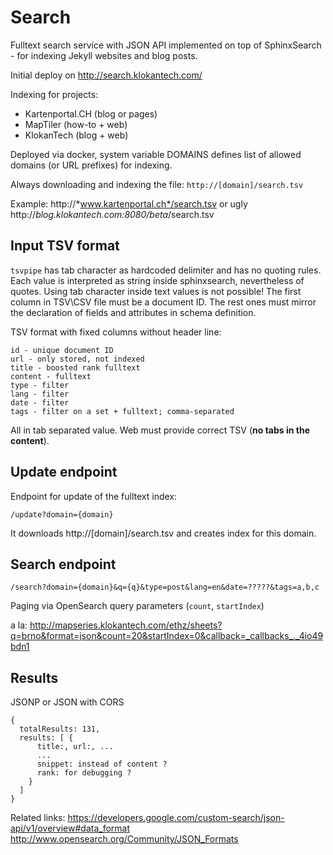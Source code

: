 # Search

Fulltext search service with JSON API implemented on top of SphinxSearch - for indexing Jekyll websites and blog posts.

Initial deploy on http://search.klokantech.com/

Indexing for projects: 
- Kartenportal.CH (blog or pages)
- MapTiler (how-to + web)
- KlokanTech (blog + web) 

Deployed via docker, system variable DOMAINS defines list of allowed domains (or URL prefixes) for indexing.

Always downloading and indexing the file:
`http://[domain]/search.tsv`


Example: http://*www.kartenportal.ch*/search.tsv or ugly http://*blog.klokantech.com:8080/beta*/search.tsv


## Input TSV format

`tsvpipe` has tab character as hardcoded delimiter and has no quoting rules.
Each value is interpreted as string inside sphinxsearch, nevertheless of quotes. Using tab character inside text values is not possible!
The first column in TSV\CSV file must be a document ID. The rest ones must mirror the declaration of fields and attributes in schema definition.

TSV format with fixed columns without header line:

```
id - unique document ID
url - only stored, not indexed
title - boosted rank fulltext
content - fulltext
type - filter
lang - filter
date - filter
tags - filter on a set + fulltext; comma-separated
```

All in tab separated value. Web must provide correct TSV (**no tabs in the content**).

## Update endpoint

Endpoint for update of the fulltext index:

```
/update?domain={domain}
```

It downloads http://[domain]/search.tsv and creates index for this domain.

## Search endpoint

```
/search?domain={domain}&q={q}&type=post&lang=en&date=?????&tags=a,b,c
```

Paging via OpenSearch query parameters (`count`, `startIndex`)

a la:
http://mapseries.klokantech.com/ethz/sheets?q=brno&format=json&count=20&startIndex=0&callback=_callbacks_._4io49bdn1

## Results

JSONP or JSON with CORS

```
{
  totalResults: 131,
  results: [ {
      title:, url:, ... 
      ...
      snippet: instead of content ? 
      rank: for debugging ?
    }
  ]
}
```

Related links:
https://developers.google.com/custom-search/json-api/v1/overview#data_format
http://www.opensearch.org/Community/JSON_Formats
